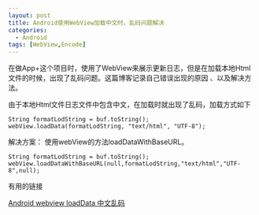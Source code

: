 ```yaml
---
layout: post
title: Android使用WebView加载中文时，乱码问题解决
categories:
  - Android
tags: [WebView,Encode]
---
```

在做App+这个项目时，使用了WebView来展示更新日志，但是在加载本地Html文件的时候，出现了乱码问题。这篇博客记录自己错误出现的原因
、以及解决方法。

由于本地Html文件日志文件中包含中文，在加载时就出现了乱码，加载方式如下

    
    String formatLodString = buf.toString();
    webView.loadData(formatLodString, "text/html", "UTF-8");

解决方案：
使用webView的方法loadDataWithBaseURL。
    
    String formatLodString = buf.toString();
    webView.loadDataWithBaseURL(null,formatLodString,"text/html","UTF-8",null);
  
  


有用的链接  

[Android webview loadData 中文乱码](http://blog.csdn.net/top_code/article/details/9163597)